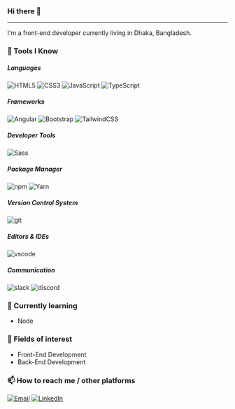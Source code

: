 ### Hi there 👋
---
I'm a front-end developer currently living in Dhaka, Bangladesh.

### 🚀 Tools I Know

##### Languages
![HTML5](https://img.shields.io/badge/-HTML5-%23E44D27?style=flat-square&logo=html5&logoColor=ffffff) 
![CSS3](https://img.shields.io/badge/-CSS3-%231572B6?style=flat-square&logo=css3) 
![JavaScript](https://img.shields.io/badge/-JavaScript-F7DF1E?style=flat-square&logo=javascript&logoColor=000000) 
![TypeScript](https://img.shields.io/badge/TypeScript-007ACC?style=flat-square&logo=typescript&logoColor=white) 

##### Frameworks
![Angular](https://img.shields.io/badge/Angular-cf0500?style=flat-square&logo=angular&logoColor=white) 
![Bootstrap](https://img.shields.io/badge/Bootstrap-563D7C?style=flat-square&logo=bootstrap&logoColor=white) 
![TailwindCSS](https://img.shields.io/badge/TailwindCSS-38bdf8?style=flat-square&logo=tailwindcss&logoColor=white) 

##### Developer Tools
![Sass](https://img.shields.io/badge/-Sass-%23CC6699?style=flat-square&logo=sass&logoColor=ffffff)

##### Package Manager
![npm](https://img.shields.io/badge/-npm-CB3837?style=flat-square&logo=npm&logoColor=white)
![Yarn](https://img.shields.io/badge/-Yarn-007ACC?style=flat-square&logo=yarn&logoColor=white)

##### Version Control System
![git](https://img.shields.io/badge/-git-F05032?style=flat-square&logo=git&logoColor=white) 

##### Editors & IDEs
![vscode](https://img.shields.io/badge/-VSCode-007ACC?style=flat-square&logo=visual-studio-code&logoColor=white)

##### Communication
![slack](https://img.shields.io/badge/-Slack-4A154B?style=flat-square&logo=slack&logoColor=white)
![discord](https://img.shields.io/badge/-Discord-5865F2?style=flat-square&logo=discord&logoColor=white)

### 🌱 Currently learning
- Node

### 👀 Fields of interest
- Front-End Development
- Back-End Development

### 📫  How to reach me / other platforms
 [![Email](https://img.shields.io/badge/Email-0078D4?style=flat&logo=Microsoft-Outlook&logoColor=white)](mailto:mehedi.hasansjs@gmail.com)
 [![LinkedIn](https://img.shields.io/badge/LinkedIn-0A66C2?style=flat&logo=linkedin&logoColor=white)](https://www.linkedin.com/in/devlikhon/)
